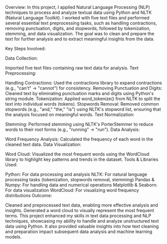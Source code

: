Overview: In this project, I applied Natural Language Processing (NLP) techniques to process and analyze textual data using Python and NLTK (Natural Language Toolkit). I worked with five text files and performed several essential text preprocessing tasks, such as handling contractions, removing punctuation, digits, and stopwords, followed by tokenization, stemming, and data visualization. The goal was to clean and prepare the text for further analysis and to extract meaningful insights from the data.

Key Steps Involved:

Data Collection:

Imported five text files containing raw text data for analysis.
Text Preprocessing:

Handling Contractions: Used the contractions library to expand contractions (e.g., "can't" → "cannot") for consistency.
Removing Punctuation and Digits: Cleaned text by eliminating punctuation marks and digits using Python's string module.
Tokenization: Applied word_tokenize() from NLTK to split the text into individual words (tokens).
Stopwords Removal: Removed common stopwords (e.g., "and," "the," "is") using NLTK's stopword list, ensuring that the analysis focused on meaningful words.
Text Normalization:

Stemming: Performed stemming using NLTK's PorterStemmer to reduce words to their root forms (e.g., "running" → "run").
Data Analysis:

Word Frequency Analysis: Calculated the frequency of each word in the cleaned text data.
Data Visualization:

Word Cloud: Visualized the most frequent words using the WordCloud library to highlight key patterns and trends in the dataset.
Tools & Libraries Used:

Python: For data processing and analysis
NLTK: For natural language processing tasks (tokenization, stopwords removal, stemming)
Pandas & Numpy: For handling data and numerical operations
Matplotlib & Seaborn: For data visualization
WordCloud: For visualizing word frequency distributions
Outcome:

Cleaned and preprocessed text data, enabling more effective analysis and insights.
Generated a word cloud to visually represent the most frequent terms.
This project enhanced my skills in text data processing and NLP techniques, showcasing my ability to handle and analyze unstructured text data using Python. It also provided valuable insights into how text cleaning and preparation impact subsequent data analysis and machine learning models.
